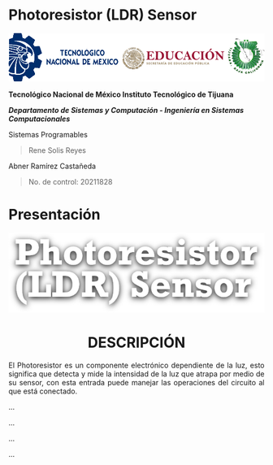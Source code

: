 # Photoresistor (LDR) Sensor
  <img src="Img_Escuela.png">

**Tecnológico​ ​Nacional​ ​de​ ​México Instituto Tecnológico de Tijuana**

***Departamento de Sistemas y Computación - Ingeniería en Sistemas Computacionales***

Sistemas Programables

  > Rene Solis Reyes

Abner Ramírez Castañeda

  > No. de control: 20211828

# Presentación
<center>
  <img src="Img_Titulo.png">
  <div min-height="100vh" margin="50%" auto width="40%">
    <h1 text-align="center" font-size="10px">DESCRIPCIÓN</h1>
    <p align="justify">
      El Photoresistor es un componente electrónico dependiente de la luz, esto significa que detecta y mide la intensidad de la luz que atrapa por medio de su sensor, con esta entrada puede manejar las operaciones del circuito al que está conectado.
    </p>
    <p align="justify">
      ...
    </p>
    <p align="justify">
      ...
    </p>
    <p align="justify">
      ...
    </p>
    <p align="justify">
      ...
    </p>
    <!-- Imagen de resistor -->
    <!-- Imagenes de ejemplo -->
    <!-- Explicacion de ejemplo -->
    <!-- Codigo de ejemplo por markdown -->
  </div>
</center>
